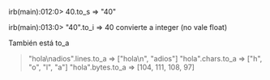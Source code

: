 irb(main):012:0> 40.to_s
=> "40"

irb(main):013:0> "40".to_i
=> 40
convierte a integer (no vale float)

También está
to_a
> "hola\nadios".lines.to_a
=> ["hola\n", "adios"]
> "hola".chars.to_a
=> ["h", "o", "l", "a"]
> "hola".bytes.to_a
=> [104, 111, 108, 97]
